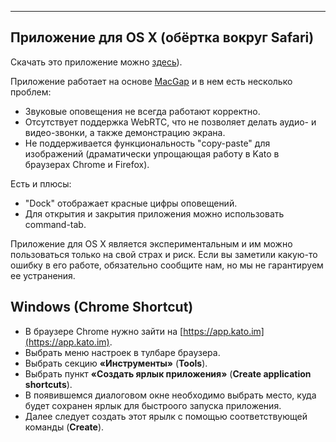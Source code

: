 ***

## Приложение для OS X (обёртка вокруг Safari)

Скачать это приложение можно [здесь](http://labs.kato.im/Kato.pkg)).

Приложение работает на основе [MacGap](https://github.com/MacGapProject/MacGap1) и в нем есть несколько проблем:

- Звуковые оповещения не всегда работают корректно.
- Отсутствует поддержка WebRTC, что не позволяет делать аудио- и видео-звонки, а также демонстрацию экрана.
- Не поддерживается функциональность "copy-paste" для изображений (драматически упрощающая работу в Kato в браузерах Chrome и Firefox).

Есть и плюсы: 

 - "Dock" отображает красные цифры оповещений.
 - Для открытия и закрытия приложения можно использовать command-tab.

Приложение для OS X является экспериментальным и им можно пользоваться только на свой страх и риск. Если вы заметили какую-то ошибку в его работе, обязательно сообщите нам, но мы не гарантируем ее устранения.

## Windows (Chrome Shortcut)

 - В браузере Chrome нужно зайти на [https://app.kato.im](https://app.kato.im).
 - Выбрать меню настроек в тулбаре браузера.
 - Выбрать секцию **«Инструменты»** (**Tools**).
 - Выбрать пункт **«Создать ярлык приложения»** (**Create application shortcuts**).
 - В появившемся диалоговом окне необходимо выбрать место, куда будет сохранен ярлык для быстроого запуска приложения. 
 - Далее следует создать этот ярылк с помощью соответствующей команды (**Create**).

